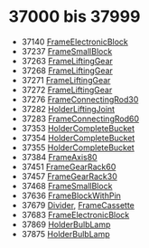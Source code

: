 # 37000 bis 37999
- 37140 [FrameElectronicBlock](Elements/FrameElectronicBlock.md)
- 37237 [FrameSmallBlock](Elements/FrameSmallBlock.md)
- 37263 [FrameLiftingGear](Elements/FrameLiftingGear.md)
- 37268 [FrameLiftingGear](Elements/FrameLiftingGear.md)
- 37271 [FrameLiftingGear](Elements/FrameLiftingGear.md)
- 37272 [FrameLiftingGear](Elements/FrameLiftingGear.md)
- 37276 [FrameConnectingRod30](Elements/FrameConnectingRod30.md)
- 37282 [HolderLiftingJoint](Elements/HolderLiftingJoint.md)
- 37283 [FrameConnectingRod60](Elements/FrameConnectingRod60.md)
- 37353 [HolderCompleteBucket](Elements/HolderCompleteBucket.md)
- 37354 [HolderCompleteBucket](Elements/HolderCompleteBucket.md)
- 37355 [HolderCompleteBucket](Elements/HolderCompleteBucket.md)
- 37384 [FrameAxis80](Elements/FrameAxis80.md)
- 37451 [FrameGearRack60](Elements/FrameGearRack60.md)
- 37457 [FrameGearRack30](Elements/FrameGearRack30.md)
- 37468 [FrameSmallBlock](Elements/FrameSmallBlock.md)
- 37636 [FrameBlockWithPin](Elements/FrameBlockWithPin.md)
- 37679 [Divider](ModelBase/Divider.md), [FrameCassette](Elements/FrameCassette.md)
- 37683 [FrameElectronicBlock](Elements/FrameElectronicBlock.md)
- 37869 [HolderBulbLamp](Elements/HolderBulbLamp.md)
- 37875 [HolderBulbLamp](Elements/HolderBulbLamp.md)